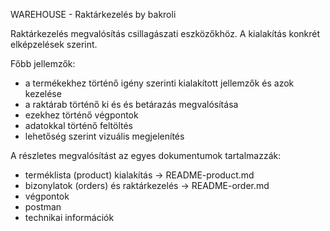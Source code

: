 WAREHOUSE - Raktárkezelés
by bakroli


Raktárkezelés megvalósítás csillagászati eszközőkhöz.
A kialakítás konkrét elképzelések szerint. 

Főbb jellemzők:
- a termékekhez történő igény szerinti kialakított jellemzők és azok kezelése
- a raktárab történő ki és és betárazás megvalósítása
- ezekhez történő végpontok
- adatokkal történő feltöltés
- lehetőség szerint vizuális megjelenítés

A részletes megvalósítást az egyes dokumentumok tartalmazzák:

- terméklista (product) kialakítás -> README-product.md
- bizonylatok (orders) és raktárkezelés -> README-order.md
- végpontok
- postman
- technikai információk


